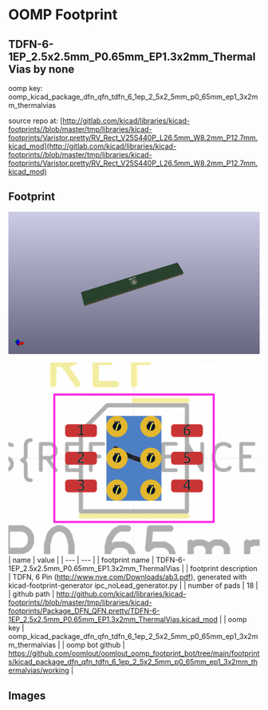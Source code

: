 # OOMP Footprint  
## TDFN-6-1EP_2.5x2.5mm_P0.65mm_EP1.3x2mm_ThermalVias  by none  
  
oomp key: oomp_kicad_package_dfn_qfn_tdfn_6_1ep_2_5x2_5mm_p0_65mm_ep1_3x2mm_thermalvias  
  
source repo at: [http://gitlab.com/kicad/libraries/kicad-footprints//blob/master/tmp/libraries/kicad-footprints/Varistor.pretty/RV_Rect_V25S440P_L26.5mm_W8.2mm_P12.7mm.kicad_mod](http://gitlab.com/kicad/libraries/kicad-footprints//blob/master/tmp/libraries/kicad-footprints/Varistor.pretty/RV_Rect_V25S440P_L26.5mm_W8.2mm_P12.7mm.kicad_mod)  
## Footprint  
  
[![working_kicad_pcb_3d.png](working_kicad_pcb_3d_600.png)](working_kicad_pcb_3d.png)  
  
[![working.png](working_600.png)](working.png)  
| name | value | 
| --- | --- | 
| footprint name | TDFN-6-1EP_2.5x2.5mm_P0.65mm_EP1.3x2mm_ThermalVias | 
| footprint description | TDFN, 6 Pin (http://www.nve.com/Downloads/ab3.pdf), generated with kicad-footprint-generator ipc_noLead_generator.py | 
| number of pads | 18 | 
| github path | http://github.com/kicad/libraries/kicad-footprints//blob/master/tmp/libraries/kicad-footprints/Package_DFN_QFN.pretty/TDFN-6-1EP_2.5x2.5mm_P0.65mm_EP1.3x2mm_ThermalVias.kicad_mod | 
| oomp key | oomp_kicad_package_dfn_qfn_tdfn_6_1ep_2_5x2_5mm_p0_65mm_ep1_3x2mm_thermalvias | 
| oomp bot github | https://github.com/oomlout/oomlout_oomp_footprint_bot/tree/main/footprints/kicad_package_dfn_qfn_tdfn_6_1ep_2_5x2_5mm_p0_65mm_ep1_3x2mm_thermalvias/working | 
## Images  
